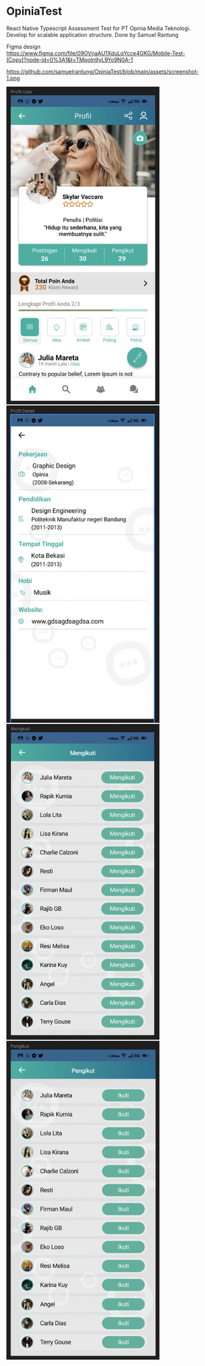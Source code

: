 # OpiniaTest

React Native Typescript Assessment Test for PT Opinia Media Teknologi.
Develop for scalable application structure.
Done by Samuel Rantung

Figma design https://www.figma.com/file/09OVnaAU1XduLqYcce4GKG/Mobile-Test-(Copy)?node-id=0%3A1&t=TMpoln9yL9Yo9N0A-1

https://github.com/samuelrantung/OpiniaTest/blob/main/assets/screenshot-1.png

<img src="https://github.com/samuelrantung/OpiniaTest/blob/main/assets/screenshot-1.png?raw=true" width="400">
<img src="https://github.com/samuelrantung/OpiniaTest/blob/main/assets/screenshot-2.png?raw=true" width="400">
<img src="https://github.com/samuelrantung/OpiniaTest/blob/main/assets/screenshot-3.png?raw=true" width="400">
<img src="https://github.com/samuelrantung/OpiniaTest/blob/main/assets/screenshot-4.png?raw=true" width="400">
